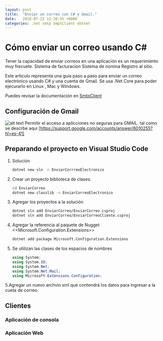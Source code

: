 ```yaml
---
layout: post
title:  "Enviar un correo con C# y Gmail."
date:   2018-07-22 12:30:55 +0000
categories: .net smtp SmptClient dotnet 
---
```




# Cómo enviar un correo usando C# #
Tener la capacidad de enviar correos en una aplicación es un requerimiento muy frecuete.
Sistema de facturacion
Sistema de nomina
Registro al sitio.

Este articulo representa una guia paso a paso para enviar un correo electrónico usando C# y una cuenta de Gmail.
Se usa .Net Core para poder ejecurarlo en Linux , Mac y Windows.

Puedes revisar la documentación en [SmtpClient](https://docs.microsoft.com/en-us/dotnet/api/system.net.mail.smtpclient?view=netframework-4.7.2)

## Configuración de Gmail ##


![alt text]({{"/img/AccesoAplicacionesMenosSeguras.PNG"|absolute_url}} "Pantalla de gmail")
 Permitir el acceso a aplicciones no seguras para GMAIL. tal como se descrbe aqui
[https://support.google.com/accounts/answer/6010255?hl=es-41]

## Preparando el proyecto en Visual Studio Code ##

1. Solución
    ```sh
    dotnet new sln -n EnviarCorrreoElectronico
    ```
2. Crear un proyecto biblioteca de clases.
    ```sh
    cd EnviarCorreo
    dotnet new classlib -n EnviarCorreoElectronico
    ```
3. Agregar los proyectos a la solución
    ```sh
    dotnet sln add EnviarCorreo/EnviarCorreo.csproj
    dotnet sln add EnviarCorreo/EnviarCorreoCliente.csproj
    ```
4. Agregar la referencia al paquete de Nugget <<Microsoft.Configuration.Extensions>> 
    ```sh
    dotnet add package Microsoft.Configuration.Extensions
     ```

5. Se utilizan las clases de los espacios de nombres
    ```cs
    using System;
    using System.IO;
    using System.Net;
    using System.Net.Mail;
    using Microsoft.Extensions.Configuration;
    ```

5.Agregar un nuevo archvio xml  que contendrá los datos para ingresar a la cueta de correo.

## Clientes
### Aplicación de consola
### Aplicación Web
